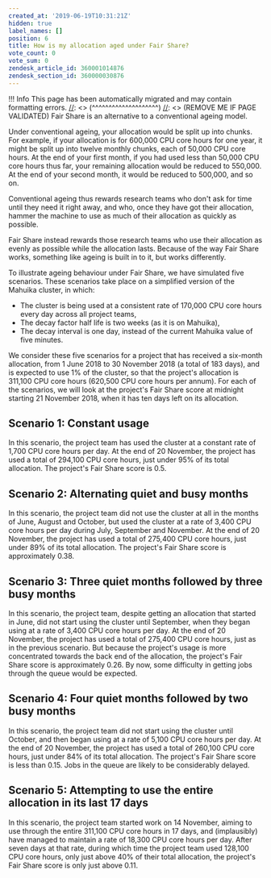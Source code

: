 ```yaml
---
created_at: '2019-06-19T10:31:21Z'
hidden: true
label_names: []
position: 6
title: How is my allocation aged under Fair Share?
vote_count: 0
vote_sum: 0
zendesk_article_id: 360001014876
zendesk_section_id: 360000030876
---
```



[//]: <> (REMOVE ME IF PAGE VALIDATED)
[//]: <> (vvvvvvvvvvvvvvvvvvvv)
 !!! Info
     This page has been automatically migrated and may contain formatting errors.
[//]: <> (^^^^^^^^^^^^^^^^^^^^)
[//]: <> (REMOVE ME IF PAGE VALIDATED)
Fair Share is an alternative to a conventional ageing model.

Under conventional ageing, your allocation would be split up into
chunks. For example, if your allocation is for 600,000 CPU core hours
for one year, it might be split up into twelve monthly chunks, each of
50,000 CPU core hours. At the end of your first month, if you had used
less than 50,000 CPU core hours thus far, your remaining allocation
would be reduced to 550,000. At the end of your second month, it would
be reduced to 500,000, and so on.

Conventional ageing thus rewards research teams who don't ask for time
until they need it right away, and who, once they have got their
allocation, hammer the machine to use as much of their allocation as
quickly as possible.

Fair Share instead rewards those research teams who use their allocation
as evenly as possible while the allocation lasts. Because of the way
Fair Share works, something like ageing is built in to it, but works
differently.

To illustrate ageing behaviour under Fair Share, we have simulated five
scenarios. These scenarios take place on a simplified version of the
Mahuika cluster, in which:

-   The cluster is being used at a consistent rate of 170,000 CPU core
    hours every day across all project teams,
-   The decay factor half life is two weeks (as it is on Mahuika),
-   The decay interval is one day, instead of the current Mahuika value
    of five minutes.

We consider these five scenarios for a project that has received a
six-month allocation, from 1 June 2018 to 30 November 2018 (a total of
183 days), and is expected to use 1% of the cluster, so that the
project's allocation is 311,100 CPU core hours (620,500 CPU core hours
per annum). For each of the scenarios, we will look at the project's
Fair Share score at midnight starting 21 November 2018, when it has ten
days left on its allocation.

## Scenario 1: Constant usage

In this scenario, the project team has used the cluster at a constant
rate of 1,700 CPU core hours per day. At the end of 20 November, the
project has used a total of 294,100 CPU core hours, just under 95% of
its total allocation. The project's Fair Share score is 0.5.

## Scenario 2: Alternating quiet and busy months

In this scenario, the project team did not use the cluster at all in the
months of June, August and October, but used the cluster at a rate of
3,400 CPU core hours per day during July, September and November. At the
end of 20 November, the project has used a total of 275,400 CPU core
hours, just under 89% of its total allocation. The project's Fair Share
score is approximately 0.38.

## Scenario 3: Three quiet months followed by three busy months

In this scenario, the project team, despite getting an allocation that
started in June, did not start using the cluster until September, when
they began using at a rate of 3,400 CPU core hours per day. At the end
of 20 November, the project has used a total of 275,400 CPU core hours,
just as in the previous scenario. But because the project's usage is
more concentrated towards the back end of the allocation, the project's
Fair Share score is approximately 0.26. By now, some difficulty in
getting jobs through the queue would be expected.

## Scenario 4: Four quiet months followed by two busy months

In this scenario, the project team did not start using the cluster until
October, and then began using at a rate of 5,100 CPU core hours per day.
At the end of 20 November, the project has used a total of 260,100 CPU
core hours, just under 84% of its total allocation. The project's Fair
Share score is less than 0.15. Jobs in the queue are likely to be
considerably delayed.

## Scenario 5: Attempting to use the entire allocation in its last 17 days

In this scenario, the project team started work on 14 November, aiming
to use through the entire 311,100 CPU core hours in 17 days, and
(implausibly) have managed to maintain a rate of 18,300 CPU core hours
per day. After seven days at that rate, during which time the project
team used 128,100 CPU core hours, only just above 40% of their total
allocation, the project's Fair Share score is only just above 0.11.
